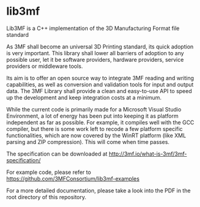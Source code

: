 # lib3mf
Lib3MF is a C++ implementation of the 3D Manufacturing Format file standard

As 3MF shall become an universal 3D Printing standard, its quick adoption is very important. 
This library shall lower all barriers of adoption to any possible user, let it be software 
providers, hardware providers, service providers or middleware tools.

Its aim is to offer an open source way to integrate 3MF reading and writing capabilities, as well 
as conversion and validation tools for input and output data. The 3MF Library shall provide a 
clean and easy-to-use API to speed up the development and keep integration costs at a minimum.

While the current code is primarily made for a Microsoft Visual Studio Environment, a lot of
energy has been put into keeping it as platform independent as far as possible. For example, 
it compiles well with the GCC compiler, but there is some work left to recode a few platform 
specific functionalities, which are now covered by the WinRT platform (like XML parsing and 
ZIP compression). This will come when time passes.

The specification can be downloaded at
http://3mf.io/what-is-3mf/3mf-specification/

For example code, please refer to 
https://github.com/3MFConsortium/lib3mf-examples

For a more detailed documentation, please take a look into the PDF in the root directory
of this repository.

